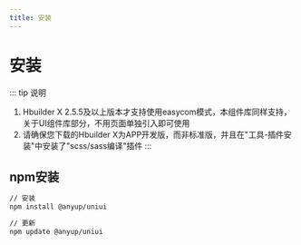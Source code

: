 ```yaml
---
title: 安装
---
```


# 安装

::: tip 说明
1. Hbuilder X 2.5.5及以上版本才支持使用easycom模式，本组件库同样支持，关于UI组件库部分，不用页面单独引入即可使用
2. 请确保您下载的Hbuilder X为APP开发版，而非标准版，并且在"工具-插件安装"中安装了"scss/sass编译"插件
:::

## npm安装
```bash
// 安装
npm install @anyup/uniui

// 更新
npm update @anyup/uniui

```
